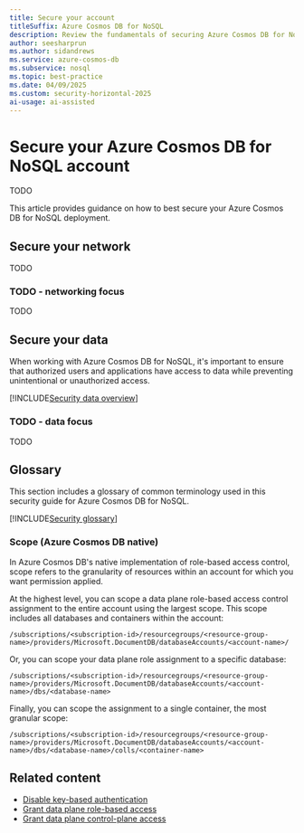 ```yaml
---
title: Secure your account
titleSuffix: Azure Cosmos DB for NoSQL
description: Review the fundamentals of securing Azure Cosmos DB for NoSQL from the pespective of data and networking security.
author: seesharprun
ms.author: sidandrews
ms.service: azure-cosmos-db
ms.subservice: nosql
ms.topic: best-practice
ms.date: 04/09/2025
ms.custom: security-horizontal-2025
ai-usage: ai-assisted
---
```


# Secure your Azure Cosmos DB for NoSQL account

TODO

This article provides guidance on how to best secure your Azure Cosmos DB for NoSQL deployment.

## Secure your network

TODO

### TODO - networking focus

TODO

## Secure your data

When working with Azure Cosmos DB for NoSQL, it's important to ensure that authorized users and applications have access to data while preventing unintentional or unauthorized access.

[!INCLUDE[Security data overview](../includes/security-data-overview.md)]

### TODO - data focus

TODO

## Glossary

This section includes a glossary of common terminology used in this security guide for Azure Cosmos DB for NoSQL.

[!INCLUDE[Security glossary](../includes/security-glossary.md)]

### Scope (Azure Cosmos DB native)

In Azure Cosmos DB's native implementation of role-based access control, scope refers to the granularity of resources within an account for which you want permission applied.

At the highest level, you can scope a data plane role-based access control assignment to the entire account using the largest scope. This scope includes all databases and containers within the account:

```output
/subscriptions/<subscription-id>/resourcegroups/<resource-group-name>/providers/Microsoft.DocumentDB/databaseAccounts/<account-name>/
```

Or, you can scope your data plane role assignment to a specific database:

```output
/subscriptions/<subscription-id>/resourcegroups/<resource-group-name>/providers/Microsoft.DocumentDB/databaseAccounts/<account-name>/dbs/<database-name>
```

Finally, you can scope the assignment to a single container, the most granular scope:

```output
/subscriptions/<subscription-id>/resourcegroups/<resource-group-name>/providers/Microsoft.DocumentDB/databaseAccounts/<account-name>/dbs/<database-name>/colls/<container-name>
```

## Related content

- [Disable key-based authentication](how-to-disable-key-based-authentication.md)
- [Grant data plane role-based access](how-to-grant-data-plane-access.md)
- [Grant data plane control-plane access](how-to-grant-control-plane-access.md)
